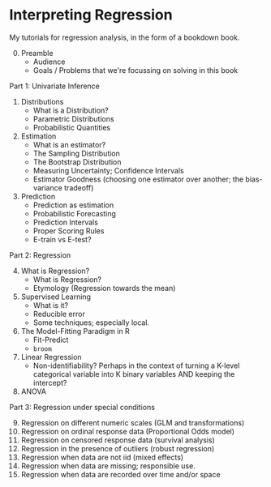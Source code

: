# Interpreting Regression

My tutorials for regression analysis, in the form of a bookdown book.

0. Preamble
	- Audience
	- Goals / Problems that we're focussing on solving in this book

Part 1: Univariate Inference

1. Distributions
	- What is a Distribution?
	- Parametric Distributions
	- Probabilistic Quantities
2. Estimation
	- What is an estimator?
	- The Sampling Distribution
	- The Bootstrap Distribution
	- Measuring Uncertainty; Confidence Intervals
	- Estimator Goodness (choosing one estimator over another; the bias-variance tradeoff)
3. Prediction
	- Prediction as estimation
	- Probabilistic Forecasting
	- Prediction Intervals
	- Proper Scoring Rules
	- E-train vs E-test?

Part 2: Regression

4. What is Regression?
	- What is Regression?
	- Etymology (Regression towards the mean)
5. Supervised Learning
	- What is it?
	- Reducible error
	- Some techniques; especially local.
6. The Model-Fitting Paradigm in R
	- Fit-Predict
	- `broom`
7. Linear Regression
	- Non-identifiability? Perhaps in the context of turning a K-level categorical variable into K binary variables AND keeping the intercept?
8. ANOVA

Part 3: Regression under special conditions

9. Regression on different numeric scales (GLM and transformations)
10. Regression on ordinal response data (Proportional Odds model)
11. Regression on censored response data (survival analysis)
12. Regression in the presence of outliers (robust regression)
13. Regression when data are not iid (mixed effects)
14. Regression when data are missing; responsible use.
15. Regression when data are recorded over time and/or space
